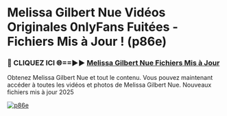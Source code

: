 # Melissa Gilbert Nue Vidéos Originales 0nlyFans Fuitées - Fichiers Mis à Jour ! (p86e)

<h3>🔴 CLIQUEZ ICI 🌐==►► <a href="https://tinyurl.com/2pmr4ezf" rel="nofollow">Melissa Gilbert Nue Fichiers Mis à Jour</a></h3>

Obtenez Melissa Gilbert Nue et tout le contenu. Vous pouvez maintenant accéder à toutes les vidéos et photos de Melissa Gilbert Nue. Nouveaux fichiers mis à jour 2025

[![p86e](https://i.imgur.com/6SNvagu.gif)](https://tinyurl.com/2pmr4ezf)

